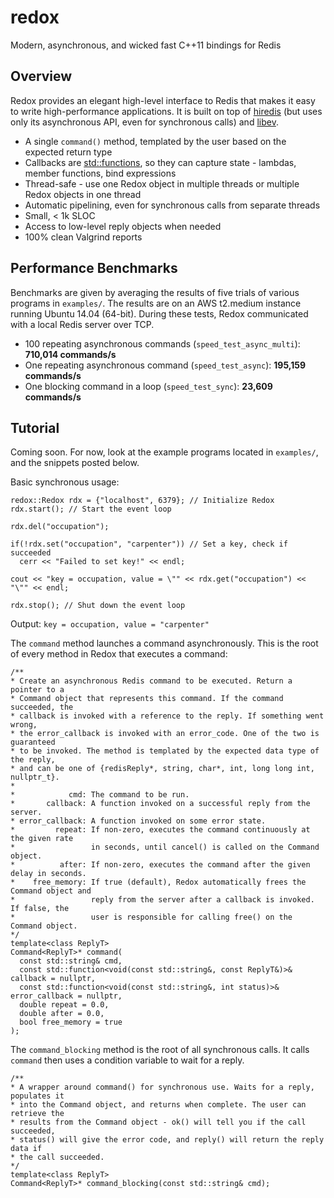 redox
======

Modern, asynchronous, and wicked fast C++11 bindings for Redis

## Overview

Redox provides an elegant high-level interface to Redis that makes it easy to write
high-performance applications. It is built on top of [hiredis](https://github.com/redis/hiredis/)
(but uses only its asynchronous API, even for synchronous calls) and
[libev](http://manpages.ubuntu.com/manpages/raring/man3/ev.3.html).

 * A single `command()` method, templated by the user based on the expected return type
 * Callbacks are [std::functions](http://en.cppreference.com/w/cpp/utility/functional/function),
   so they can capture state - lambdas, member functions, bind expressions
 * Thread-safe - use one Redox object in multiple threads or multiple Redox objects in one thread
 * Automatic pipelining, even for synchronous calls from separate threads
 * Small, < 1k SLOC
 * Access to low-level reply objects when needed
 * 100% clean Valgrind reports

## Performance Benchmarks
Benchmarks are given by averaging the results of five trials of various programs
in `examples/`. The results are on an AWS t2.medium instance running Ubuntu 14.04 (64-bit).
During these tests, Redox communicated with a local Redis server over TCP.

 * 100 repeating asynchronous commands (`speed_test_async_multi`): **710,014 commands/s**
 * One repeating asynchronous command (`speed_test_async`): **195,159 commands/s**
 * One blocking command in a loop (`speed_test_sync`): **23,609 commands/s**

## Tutorial
Coming soon. For now, look at the example programs located in `examples/`, and the snippets
posted below.

Basic synchronous usage:

    redox::Redox rdx = {"localhost", 6379}; // Initialize Redox
    rdx.start(); // Start the event loop
    
    rdx.del("occupation");
    
    if(!rdx.set("occupation", "carpenter")) // Set a key, check if succeeded
      cerr << "Failed to set key!" << endl;
    
    cout << "key = occupation, value = \"" << rdx.get("occupation") << "\"" << endl;
    
    rdx.stop(); // Shut down the event loop

Output: `key = occupation, value = "carpenter"`

The `command` method launches a command asynchronously. This is the root
of every method in Redox that executes a command:

    /**
    * Create an asynchronous Redis command to be executed. Return a pointer to a
    * Command object that represents this command. If the command succeeded, the
    * callback is invoked with a reference to the reply. If something went wrong,
    * the error_callback is invoked with an error_code. One of the two is guaranteed
    * to be invoked. The method is templated by the expected data type of the reply,
    * and can be one of {redisReply*, string, char*, int, long long int, nullptr_t}.
    *
    *            cmd: The command to be run.
    *       callback: A function invoked on a successful reply from the server.
    * error_callback: A function invoked on some error state.
    *         repeat: If non-zero, executes the command continuously at the given rate
    *                 in seconds, until cancel() is called on the Command object.
    *          after: If non-zero, executes the command after the given delay in seconds.
    *    free_memory: If true (default), Redox automatically frees the Command object and
    *                 reply from the server after a callback is invoked. If false, the
    *                 user is responsible for calling free() on the Command object.
    */
    template<class ReplyT>
    Command<ReplyT>* command(
      const std::string& cmd,
      const std::function<void(const std::string&, const ReplyT&)>& callback = nullptr,
      const std::function<void(const std::string&, int status)>& error_callback = nullptr,
      double repeat = 0.0,
      double after = 0.0,
      bool free_memory = true
    );

The `command_blocking` method is the root of all synchronous calls. It calls `command` then
uses a condition variable to wait for a reply.

    /**
    * A wrapper around command() for synchronous use. Waits for a reply, populates it
    * into the Command object, and returns when complete. The user can retrieve the
    * results from the Command object - ok() will tell you if the call succeeded,
    * status() will give the error code, and reply() will return the reply data if
    * the call succeeded.
    */
    template<class ReplyT>
    Command<ReplyT>* command_blocking(const std::string& cmd);

